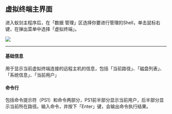 虚拟终端主界面
---

进入蚁剑主程序后，在「数据 管理」区选择你要进行管理的Shell，单击鼠标右键，在弹出菜单中选择「虚拟终端」。

![][img_main_page_1]

---

#### 基础信息

用于显示当前虚拟终端连接的远程主机的信息，包括「当前路径」、「磁盘列表」、「系统信息」、「当前用户」

#### 命令行

包括命令提示符（PS1）和命令两部分，PS1前半部分显示当前用户，后半部分显示当前所在路径。输入命令，并按下「Enter」键，会输出命令执行结果。


[img_main_page_1]: http://antsword.l1n3.net/doc/terminal/main_page_1.png

